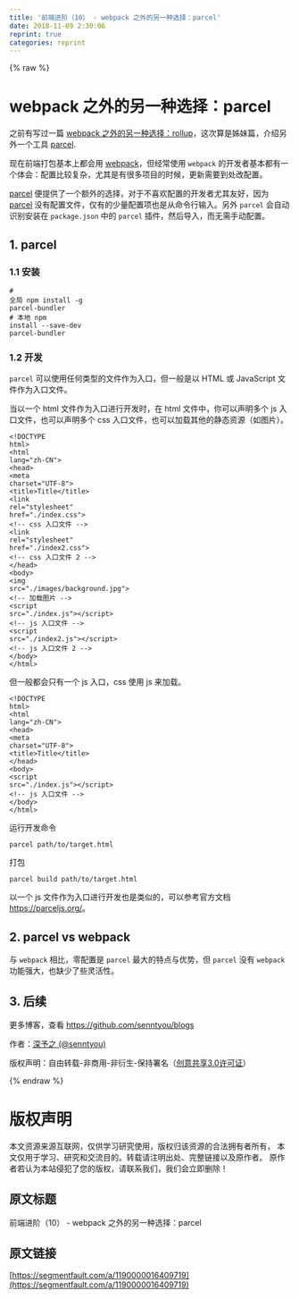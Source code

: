 ```yaml
---
title: '前端进阶（10） - webpack 之外的另一种选择：parcel' 
date: 2018-11-09 2:30:06
reprint: true
categories: reprint
---
```


{% raw %}
<h1 id="articleHeader0">webpack &#x4E4B;&#x5916;&#x7684;&#x53E6;&#x4E00;&#x79CD;&#x9009;&#x62E9;&#xFF1A;parcel</h1><p>&#x4E4B;&#x524D;&#x6709;&#x5199;&#x8FC7;&#x4E00;&#x7BC7; <a href="https://github.com/senntyou/blogs/blob/master/advanced/6.md" rel="nofollow noreferrer" target="_blank">webpack &#x4E4B;&#x5916;&#x7684;&#x53E6;&#x4E00;&#x79CD;&#x9009;&#x62E9;&#xFF1A;rollup</a>&#xFF0C;&#x8FD9;&#x6B21;&#x7B97;&#x662F;&#x59CA;&#x59B9;&#x7BC7;&#xFF0C;&#x4ECB;&#x7ECD;&#x53E6;&#x5916;&#x4E00;&#x4E2A;&#x5DE5;&#x5177; <a href="https://github.com/parcel-bundler/parcel" rel="nofollow noreferrer" target="_blank">parcel</a>.</p><p>&#x73B0;&#x5728;&#x524D;&#x7AEF;&#x6253;&#x5305;&#x57FA;&#x672C;&#x4E0A;&#x90FD;&#x4F1A;&#x7528; <a href="https://github.com/webpack/webpack" rel="nofollow noreferrer" target="_blank">webpack</a>&#xFF0C;&#x4F46;&#x7ECF;&#x5E38;&#x4F7F;&#x7528; <code>webpack</code> &#x7684;&#x5F00;&#x53D1;&#x8005;&#x57FA;&#x672C;&#x90FD;&#x6709;&#x4E00;&#x4E2A;&#x4F53;&#x4F1A;&#xFF1A;&#x914D;&#x7F6E;&#x6BD4;&#x8F83;&#x590D;&#x6742;&#xFF0C;&#x5C24;&#x5176;&#x662F;&#x6709;&#x5F88;&#x591A;&#x9879;&#x76EE;&#x7684;&#x65F6;&#x5019;&#xFF0C;&#x66F4;&#x65B0;&#x9700;&#x8981;&#x5230;&#x5904;&#x6539;&#x914D;&#x7F6E;&#x3002;</p><p><a href="https://github.com/parcel-bundler/parcel" rel="nofollow noreferrer" target="_blank">parcel</a> &#x4FBF;&#x63D0;&#x4F9B;&#x4E86;&#x4E00;&#x4E2A;&#x989D;&#x5916;&#x7684;&#x9009;&#x62E9;&#xFF0C;&#x5BF9;&#x4E8E;&#x4E0D;&#x559C;&#x6B22;&#x914D;&#x7F6E;&#x7684;&#x5F00;&#x53D1;&#x8005;&#x5C24;&#x5176;&#x53CB;&#x597D;&#xFF0C;&#x56E0;&#x4E3A; <a href="https://github.com/parcel-bundler/parcel" rel="nofollow noreferrer" target="_blank">parcel</a> &#x6CA1;&#x6709;&#x914D;&#x7F6E;&#x6587;&#x4EF6;&#xFF0C;&#x4EC5;&#x6709;&#x7684;&#x5C11;&#x91CF;&#x914D;&#x7F6E;&#x9879;&#x4E5F;&#x662F;&#x4ECE;&#x547D;&#x4EE4;&#x884C;&#x8F93;&#x5165;&#x3002;&#x53E6;&#x5916; <code>parcel</code> &#x4F1A;&#x81EA;&#x52A8;&#x8BC6;&#x522B;&#x5B89;&#x88C5;&#x5728; <code>package.json</code> &#x4E2D;&#x7684; <code>parcel</code> &#x63D2;&#x4EF6;&#xFF0C;&#x7136;&#x540E;&#x5BFC;&#x5165;&#xFF0C;&#x800C;&#x65E0;&#x9700;&#x624B;&#x52A8;&#x914D;&#x7F6E;&#x3002;</p><h2 id="articleHeader1">1. parcel</h2><h3 id="articleHeader2">1.1 &#x5B89;&#x88C5;</h3><div class="widget-codetool" style="display:none"><div class="widget-codetool--inner"><span class="selectCode code-tool" data-toggle="tooltip" data-placement="top" title="" data-original-title="&#x5168;&#x9009;"></span> <span type="button" class="copyCode code-tool" data-toggle="tooltip" data-placement="top" data-clipboard-text="# &#x5168;&#x5C40;
npm install -g parcel-bundler

# &#x672C;&#x5730;
npm install --save-dev parcel-bundler" title="" data-original-title="&#x590D;&#x5236;"></span> <span type="button" class="saveToNote code-tool" data-toggle="tooltip" data-placement="top" title="" data-original-title="&#x653E;&#x8FDB;&#x7B14;&#x8BB0;"></span></div></div><pre class="hljs mipsasm"><code><span class="hljs-comment"># &#x5168;&#x5C40;</span>
npm <span class="hljs-keyword">install </span>-g parcel-<span class="hljs-keyword">bundler
</span>
<span class="hljs-comment"># &#x672C;&#x5730;</span>
npm <span class="hljs-keyword">install </span>--save-dev parcel-<span class="hljs-keyword">bundler</span></code></pre><h3 id="articleHeader3">1.2 &#x5F00;&#x53D1;</h3><p><code>parcel</code> &#x53EF;&#x4EE5;&#x4F7F;&#x7528;&#x4EFB;&#x4F55;&#x7C7B;&#x578B;&#x7684;&#x6587;&#x4EF6;&#x4F5C;&#x4E3A;&#x5165;&#x53E3;&#xFF0C;&#x4F46;&#x4E00;&#x822C;&#x662F;&#x4EE5; HTML &#x6216; JavaScript &#x6587;&#x4EF6;&#x4F5C;&#x4E3A;&#x5165;&#x53E3;&#x6587;&#x4EF6;&#x3002;</p><p>&#x5F53;&#x4EE5;&#x4E00;&#x4E2A; html &#x6587;&#x4EF6;&#x4F5C;&#x4E3A;&#x5165;&#x53E3;&#x8FDB;&#x884C;&#x5F00;&#x53D1;&#x65F6;&#xFF0C;&#x5728; html &#x6587;&#x4EF6;&#x4E2D;&#xFF0C;&#x4F60;&#x53EF;&#x4EE5;&#x58F0;&#x660E;&#x591A;&#x4E2A; js &#x5165;&#x53E3;&#x6587;&#x4EF6;&#xFF0C;&#x4E5F;&#x53EF;&#x4EE5;&#x58F0;&#x660E;&#x591A;&#x4E2A; css &#x5165;&#x53E3;&#x6587;&#x4EF6;&#xFF0C;&#x4E5F;&#x53EF;&#x4EE5;&#x52A0;&#x8F7D;&#x5176;&#x4ED6;&#x7684;&#x9759;&#x6001;&#x8D44;&#x6E90;&#xFF08;&#x5982;&#x56FE;&#x7247;&#xFF09;&#x3002;</p><div class="widget-codetool" style="display:none"><div class="widget-codetool--inner"><span class="selectCode code-tool" data-toggle="tooltip" data-placement="top" title="" data-original-title="&#x5168;&#x9009;"></span> <span type="button" class="copyCode code-tool" data-toggle="tooltip" data-placement="top" data-clipboard-text="&lt;!DOCTYPE html&gt;
&lt;html lang=&quot;zh-CN&quot;&gt;
&lt;head&gt;
  &lt;meta charset=&quot;UTF-8&quot;&gt;
  &lt;title&gt;Title&lt;/title&gt;
  &lt;link rel=&quot;stylesheet&quot; href=&quot;./index.css&quot;&gt;   &lt;!-- css &#x5165;&#x53E3;&#x6587;&#x4EF6; --&gt;
  &lt;link rel=&quot;stylesheet&quot; href=&quot;./index2.css&quot;&gt;  &lt;!-- css &#x5165;&#x53E3;&#x6587;&#x4EF6; 2 --&gt;
&lt;/head&gt;
&lt;body&gt;
&lt;img src=&quot;./images/background.jpg&quot;&gt;            &lt;!-- &#x52A0;&#x8F7D;&#x56FE;&#x7247; --&gt;
&lt;script src=&quot;./index.js&quot;&gt;&lt;/script&gt;             &lt;!-- js &#x5165;&#x53E3;&#x6587;&#x4EF6; --&gt;
&lt;script src=&quot;./index2.js&quot;&gt;&lt;/script&gt;            &lt;!-- js &#x5165;&#x53E3;&#x6587;&#x4EF6; 2 --&gt;
&lt;/body&gt;
&lt;/html&gt;" title="" data-original-title="&#x590D;&#x5236;"></span> <span type="button" class="saveToNote code-tool" data-toggle="tooltip" data-placement="top" title="" data-original-title="&#x653E;&#x8FDB;&#x7B14;&#x8BB0;"></span></div></div><pre class="hljs xml"><code><span class="hljs-meta">&lt;!DOCTYPE html&gt;</span>
<span class="hljs-tag">&lt;<span class="hljs-name">html</span> <span class="hljs-attr">lang</span>=<span class="hljs-string">&quot;zh-CN&quot;</span>&gt;</span>
<span class="hljs-tag">&lt;<span class="hljs-name">head</span>&gt;</span>
  <span class="hljs-tag">&lt;<span class="hljs-name">meta</span> <span class="hljs-attr">charset</span>=<span class="hljs-string">&quot;UTF-8&quot;</span>&gt;</span>
  <span class="hljs-tag">&lt;<span class="hljs-name">title</span>&gt;</span>Title<span class="hljs-tag">&lt;/<span class="hljs-name">title</span>&gt;</span>
  <span class="hljs-tag">&lt;<span class="hljs-name">link</span> <span class="hljs-attr">rel</span>=<span class="hljs-string">&quot;stylesheet&quot;</span> <span class="hljs-attr">href</span>=<span class="hljs-string">&quot;./index.css&quot;</span>&gt;</span>   <span class="hljs-comment">&lt;!-- css &#x5165;&#x53E3;&#x6587;&#x4EF6; --&gt;</span>
  <span class="hljs-tag">&lt;<span class="hljs-name">link</span> <span class="hljs-attr">rel</span>=<span class="hljs-string">&quot;stylesheet&quot;</span> <span class="hljs-attr">href</span>=<span class="hljs-string">&quot;./index2.css&quot;</span>&gt;</span>  <span class="hljs-comment">&lt;!-- css &#x5165;&#x53E3;&#x6587;&#x4EF6; 2 --&gt;</span>
<span class="hljs-tag">&lt;/<span class="hljs-name">head</span>&gt;</span>
<span class="hljs-tag">&lt;<span class="hljs-name">body</span>&gt;</span>
<span class="hljs-tag">&lt;<span class="hljs-name">img</span> <span class="hljs-attr">src</span>=<span class="hljs-string">&quot;./images/background.jpg&quot;</span>&gt;</span>            <span class="hljs-comment">&lt;!-- &#x52A0;&#x8F7D;&#x56FE;&#x7247; --&gt;</span>
<span class="hljs-tag">&lt;<span class="hljs-name">script</span> <span class="hljs-attr">src</span>=<span class="hljs-string">&quot;./index.js&quot;</span>&gt;</span><span class="undefined"></span><span class="hljs-tag">&lt;/<span class="hljs-name">script</span>&gt;</span>             <span class="hljs-comment">&lt;!-- js &#x5165;&#x53E3;&#x6587;&#x4EF6; --&gt;</span>
<span class="hljs-tag">&lt;<span class="hljs-name">script</span> <span class="hljs-attr">src</span>=<span class="hljs-string">&quot;./index2.js&quot;</span>&gt;</span><span class="undefined"></span><span class="hljs-tag">&lt;/<span class="hljs-name">script</span>&gt;</span>            <span class="hljs-comment">&lt;!-- js &#x5165;&#x53E3;&#x6587;&#x4EF6; 2 --&gt;</span>
<span class="hljs-tag">&lt;/<span class="hljs-name">body</span>&gt;</span>
<span class="hljs-tag">&lt;/<span class="hljs-name">html</span>&gt;</span></code></pre><p>&#x4F46;&#x4E00;&#x822C;&#x90FD;&#x4F1A;&#x53EA;&#x6709;&#x4E00;&#x4E2A; js &#x5165;&#x53E3;&#xFF0C;css &#x4F7F;&#x7528; js &#x6765;&#x52A0;&#x8F7D;&#x3002;</p><div class="widget-codetool" style="display:none"><div class="widget-codetool--inner"><span class="selectCode code-tool" data-toggle="tooltip" data-placement="top" title="" data-original-title="&#x5168;&#x9009;"></span> <span type="button" class="copyCode code-tool" data-toggle="tooltip" data-placement="top" data-clipboard-text="&lt;!DOCTYPE html&gt;
&lt;html lang=&quot;zh-CN&quot;&gt;
&lt;head&gt;
  &lt;meta charset=&quot;UTF-8&quot;&gt;
  &lt;title&gt;Title&lt;/title&gt;
&lt;/head&gt;
&lt;body&gt;
&lt;script src=&quot;./index.js&quot;&gt;&lt;/script&gt;             &lt;!-- js &#x5165;&#x53E3;&#x6587;&#x4EF6; --&gt;
&lt;/body&gt;
&lt;/html&gt;" title="" data-original-title="&#x590D;&#x5236;"></span> <span type="button" class="saveToNote code-tool" data-toggle="tooltip" data-placement="top" title="" data-original-title="&#x653E;&#x8FDB;&#x7B14;&#x8BB0;"></span></div></div><pre class="hljs xml"><code><span class="hljs-meta">&lt;!DOCTYPE html&gt;</span>
<span class="hljs-tag">&lt;<span class="hljs-name">html</span> <span class="hljs-attr">lang</span>=<span class="hljs-string">&quot;zh-CN&quot;</span>&gt;</span>
<span class="hljs-tag">&lt;<span class="hljs-name">head</span>&gt;</span>
  <span class="hljs-tag">&lt;<span class="hljs-name">meta</span> <span class="hljs-attr">charset</span>=<span class="hljs-string">&quot;UTF-8&quot;</span>&gt;</span>
  <span class="hljs-tag">&lt;<span class="hljs-name">title</span>&gt;</span>Title<span class="hljs-tag">&lt;/<span class="hljs-name">title</span>&gt;</span>
<span class="hljs-tag">&lt;/<span class="hljs-name">head</span>&gt;</span>
<span class="hljs-tag">&lt;<span class="hljs-name">body</span>&gt;</span>
<span class="hljs-tag">&lt;<span class="hljs-name">script</span> <span class="hljs-attr">src</span>=<span class="hljs-string">&quot;./index.js&quot;</span>&gt;</span><span class="undefined"></span><span class="hljs-tag">&lt;/<span class="hljs-name">script</span>&gt;</span>             <span class="hljs-comment">&lt;!-- js &#x5165;&#x53E3;&#x6587;&#x4EF6; --&gt;</span>
<span class="hljs-tag">&lt;/<span class="hljs-name">body</span>&gt;</span>
<span class="hljs-tag">&lt;/<span class="hljs-name">html</span>&gt;</span></code></pre><p>&#x8FD0;&#x884C;&#x5F00;&#x53D1;&#x547D;&#x4EE4;</p><div class="widget-codetool" style="display:none"><div class="widget-codetool--inner"><span class="selectCode code-tool" data-toggle="tooltip" data-placement="top" title="" data-original-title="&#x5168;&#x9009;"></span> <span type="button" class="copyCode code-tool" data-toggle="tooltip" data-placement="top" data-clipboard-text="parcel path/to/target.html" title="" data-original-title="&#x590D;&#x5236;"></span> <span type="button" class="saveToNote code-tool" data-toggle="tooltip" data-placement="top" title="" data-original-title="&#x653E;&#x8FDB;&#x7B14;&#x8BB0;"></span></div></div><pre class="hljs llvm"><code style="word-break:break-word;white-space:initial">parcel path/<span class="hljs-keyword">to</span>/<span class="hljs-keyword">target</span>.html</code></pre><p>&#x6253;&#x5305;</p><div class="widget-codetool" style="display:none"><div class="widget-codetool--inner"><span class="selectCode code-tool" data-toggle="tooltip" data-placement="top" title="" data-original-title="&#x5168;&#x9009;"></span> <span type="button" class="copyCode code-tool" data-toggle="tooltip" data-placement="top" data-clipboard-text="parcel build path/to/target.html" title="" data-original-title="&#x590D;&#x5236;"></span> <span type="button" class="saveToNote code-tool" data-toggle="tooltip" data-placement="top" title="" data-original-title="&#x653E;&#x8FDB;&#x7B14;&#x8BB0;"></span></div></div><pre class="hljs n1ql"><code style="word-break:break-word;white-space:initial">parcel <span class="hljs-keyword">build</span> <span class="hljs-keyword">path</span>/<span class="hljs-keyword">to</span>/target.html</code></pre><p>&#x4EE5;&#x4E00;&#x4E2A; js &#x6587;&#x4EF6;&#x4F5C;&#x4E3A;&#x5165;&#x53E3;&#x8FDB;&#x884C;&#x5F00;&#x53D1;&#x4E5F;&#x662F;&#x7C7B;&#x4F3C;&#x7684;&#xFF0C;&#x53EF;&#x4EE5;&#x53C2;&#x8003;&#x5B98;&#x65B9;&#x6587;&#x6863; <a href="https://parceljs.org/" rel="nofollow noreferrer" target="_blank">https://parceljs.org/</a>&#x3002;</p><h2 id="articleHeader4">2. parcel vs webpack</h2><p>&#x4E0E; <code>webpack</code> &#x76F8;&#x6BD4;&#xFF0C;&#x96F6;&#x914D;&#x7F6E;&#x662F; <code>parcel</code> &#x6700;&#x5927;&#x7684;&#x7279;&#x70B9;&#x4E0E;&#x4F18;&#x52BF;&#xFF0C;&#x4F46; <code>parcel</code> &#x6CA1;&#x6709; <code>webpack</code> &#x529F;&#x80FD;&#x5F3A;&#x5927;&#xFF0C;&#x4E5F;&#x7F3A;&#x5C11;&#x4E86;&#x4E9B;&#x7075;&#x6D3B;&#x6027;&#x3002;</p><h2 id="articleHeader5">3. &#x540E;&#x7EED;</h2><p>&#x66F4;&#x591A;&#x535A;&#x5BA2;&#xFF0C;&#x67E5;&#x770B; <a href="https://github.com/senntyou/blogs" rel="nofollow noreferrer" target="_blank">https://github.com/senntyou/blogs</a></p><p>&#x4F5C;&#x8005;&#xFF1A;<a href="https://github.com/senntyou" rel="nofollow noreferrer" target="_blank">&#x6DF1;&#x4E88;&#x4E4B; (@senntyou)</a></p><p>&#x7248;&#x6743;&#x58F0;&#x660E;&#xFF1A;&#x81EA;&#x7531;&#x8F6C;&#x8F7D;-&#x975E;&#x5546;&#x7528;-&#x975E;&#x884D;&#x751F;-&#x4FDD;&#x6301;&#x7F72;&#x540D;&#xFF08;<a href="https://creativecommons.org/licenses/by-nc-nd/3.0/deed.zh" rel="nofollow noreferrer" target="_blank">&#x521B;&#x610F;&#x5171;&#x4EAB;3.0&#x8BB8;&#x53EF;&#x8BC1;</a>&#xFF09;</p>
{% endraw %}

# 版权声明
本文资源来源互联网，仅供学习研究使用，版权归该资源的合法拥有者所有，
本文仅用于学习、研究和交流目的。转载请注明出处、完整链接以及原作者。
原作者若认为本站侵犯了您的版权，请联系我们，我们会立即删除！

## 原文标题
前端进阶（10） - webpack 之外的另一种选择：parcel

## 原文链接
[https://segmentfault.com/a/1190000016409719](https://segmentfault.com/a/1190000016409719)

